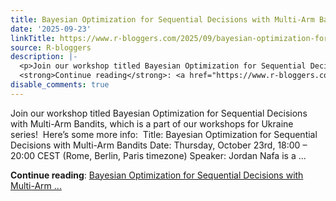 ```yaml
---
title: Bayesian Optimization for Sequential Decisions with Multi-Arm Bandits
date: '2025-09-23'
linkTitle: https://www.r-bloggers.com/2025/09/bayesian-optimization-for-sequential-decisions-with-multi-arm-bandits/
source: R-bloggers
description: |-
  <p>Join our workshop titled Bayesian Optimization for Sequential Decisions with Multi-Arm Bandits, which is a part of our workshops for Ukraine series!  Here’s some more info:  Title: Bayesian Optimization for Sequential Decisions with Multi-Arm Bandits Date: Thursday, October 23rd, 18:00 – 20:00 CEST (Rome, Berlin, Paris timezone) Speaker: Jordan Nafa is a ...</p>
  <strong>Continue reading</strong>: <a href="https://www.r-bloggers.com/2025/09/bayesian-optimization-for-sequential-decisions-with-multi-arm-bandits/">Bayesian Optimization for Sequential Decisions with Multi-Arm ...
disable_comments: true
---
```

<p>Join our workshop titled Bayesian Optimization for Sequential Decisions with Multi-Arm Bandits, which is a part of our workshops for Ukraine series!  Here’s some more info:  Title: Bayesian Optimization for Sequential Decisions with Multi-Arm Bandits Date: Thursday, October 23rd, 18:00 – 20:00 CEST (Rome, Berlin, Paris timezone) Speaker: Jordan Nafa is a ...</p>
<strong>Continue reading</strong>: <a href="https://www.r-bloggers.com/2025/09/bayesian-optimization-for-sequential-decisions-with-multi-arm-bandits/">Bayesian Optimization for Sequential Decisions with Multi-Arm ...